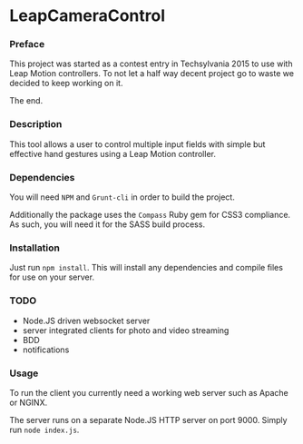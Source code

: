 # LeapCameraControl

### Preface
This project was started as a contest entry in Techsylvania 2015 to use with Leap Motion controllers. To not let a half way decent project go to waste we decided to keep working on it.

The end.

### Description
This tool allows a user to control multiple input fields with simple but effective hand gestures using a Leap Motion controller.

### Dependencies
You will need `NPM` and `Grunt-cli` in order to build the project.

Additionally the package uses the `Compass` Ruby gem for CSS3 compliance. As such, you will need it for the SASS build process.

### Installation
Just run `npm install`. This will install any dependencies and compile files for use on your server.

### TODO
- Node.JS driven websocket server
- server integrated clients for photo and video streaming
- BDD
- notifications

### Usage
To run the client you currently need a working web server such as Apache or NGINX.

The server runs on a separate Node.JS HTTP server on port 9000. Simply run `node index.js`.
